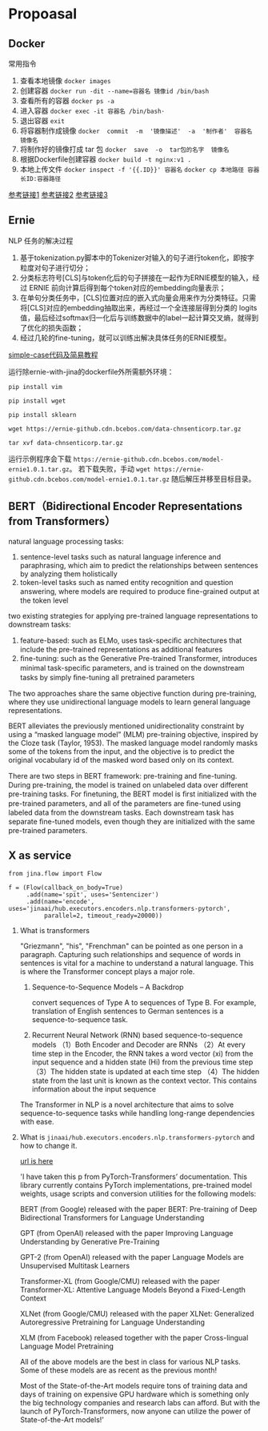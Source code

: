# Propoasal
## Docker
常用指令

1. 查看本地镜像 ```docker images```
2. 创建容器 ```docker run -dit --name=容器名 镜像id /bin/bash ```
3. 查看所有的容器 ```docker ps -a```
4. 进入容器 ```docker exec -it 容器名 /bin/bash·```
5. 退出容器 ```exit```
6. 将容器制作成镜像 ```docker  commit  -m  '镜像描述'  -a  '制作者'  容器名  镜像名```
7. 将制作好的镜像打成 tar 包 ```docker  save  -o  tar包的名字  镜像名```
8. 根据Dockerfile创建容器 ```docker build -t nginx:v1 .```
9. 本地上传文件 ```docker inspect -f '{{.ID}}' 容器名``` ```docker cp 本地路径 容器长ID:容器路径```

[参考链接1](https://www.cnblogs.com/pjcd-32718195/p/11762079.html)
[参考链接2](https://www.cnblogs.com/ityouknow/p/8588725.html)
[参考链接3](https://blog.csdn.net/xbw12138/article/details/79126396)
 
## Ernie
NLP 任务的解决过程

1. 基于tokenization.py脚本中的Tokenizer对输入的句子进行token化，即按字粒度对句子进行切分；
2. 分类标志符号[CLS]与token化后的句子拼接在一起作为ERNIE模型的输入，经过 ERNIE 前向计算后得到每个token对应的embedding向量表示；
3. 在单句分类任务中，[CLS]位置对应的嵌入式向量会用来作为分类特征。只需将[CLS]对应的embedding抽取出来，再经过一个全连接层得到分类的 logits 值，最后经过softmax归一化后与训练数据中的label一起计算交叉熵，就得到了优化的损失函数；
4. 经过几轮的fine-tuning，就可以训练出解决具体任务的ERNIE模型。


[simple-case代码及简易教程](https://aistudio.baidu.com/aistudio/projectdetail/874233)

运行除ernie-with-jina的dockerfile外所需额外环境：

```pip install vim```

```pip install wget```

```pip install sklearn```

```wget https://ernie-github.cdn.bcebos.com/data-chnsenticorp.tar.gz```

```tar xvf data-chnsenticorp.tar.gz```

运行示例程序会下载 ```https://ernie-github.cdn.bcebos.com/model-ernie1.0.1.tar.gz```。 若下载失败，手动 ```wget https://ernie-github.cdn.bcebos.com/model-ernie1.0.1.tar.gz``` 随后解压并移至目标目录。

## BERT（Bidirectional Encoder Representations from Transformers）

natural language processing tasks:

1. sentence-level tasks such as natural language inference and paraphrasing, which aim to predict the relationships between sentences by analyzing them holistically
2. token-level tasks such as named entity recognition and question answering, where models are required to produce ﬁne-grained output at the token level

two existing strategies for applying pre-trained language representations to downstream tasks: 

1. feature-based: such as ELMo, uses task-speciﬁc architectures that include the pre-trained representations as additional features 
2. ﬁne-tuning: such as the Generative Pre-trained Transformer, introduces minimal task-speciﬁc parameters, and is trained on the downstream tasks by simply ﬁne-tuning all pretrained parameters

The two approaches share the same objective function during pre-training, where they use unidirectional language models to learn general language representations.

BERT alleviates the previously mentioned unidirectionality constraint by using a “masked language model” (MLM) pre-training objective, inspired by the Cloze task (Taylor, 1953). The masked language model randomly masks some of the tokens from the input, and the objective is to predict the original vocabulary id of the masked word based only on its context.

There are two steps in BERT framework: pre-training and ﬁne-tuning. During pre-training, the model is trained on unlabeled data over different pre-training tasks. For ﬁnetuning, the BERT model is ﬁrst initialized with the pre-trained parameters, and all of the parameters are ﬁne-tuned using labeled data from the downstream tasks. Each downstream task has separate ﬁne-tuned models, even though they are initialized with the same pre-trained parameters.

## X as service

```
from jina.flow import Flow

f = (Flow(callback_on_body=True)
     .add(name='spit', uses='Sentencizer')
     .add(name='encode', uses='jinaai/hub.executors.encoders.nlp.transformers-pytorch',
          parallel=2, timeout_ready=20000))

```
1. What is transformers

	"Griezmann", "his", "Frenchman" can be pointed as one person in a paragraph. Capturing such relationships and sequence of words in sentences is vital for a machine to understand a natural language. This is where the Transformer concept plays a major role.

	1. Sequence-to-Sequence Models – A Backdrop
		
		convert sequences of Type A to sequences of Type B. For example, translation of English sentences to German sentences is a sequence-to-sequence task.
		
	2. Recurrent Neural Network (RNN) based sequence-to-sequence models
		（1）Both Encoder and Decoder are RNNs
		（2）At every time step in the Encoder, the RNN takes a word vector (xi) from the input sequence and a hidden state (Hi) from the previous time step
		（3）The hidden state is updated at each time step
		（4）The hidden state from the last unit is known as the context vector. This contains information about the input sequence
	
	The Transformer in NLP is a novel architecture that aims to solve sequence-to-sequence tasks while handling long-range dependencies with ease.
	
	
2. What is ```jinaai/hub.executors.encoders.nlp.transformers-pytorch``` and how to change it.
	
	[url is here](https://www.analyticsvidhya.com/blog/2019/07/pytorch-transformers-nlp-python/?utm_source=blog&utm_medium=7-innovative-machine-learning-github-projects-in-python)

	'I have taken this p from PyTorch-Transformers’ documentation. This library currently contains PyTorch implementations, pre-trained model weights, usage scripts and conversion utilities for the following models:

	BERT (from Google) released with the paper BERT: Pre-training of Deep Bidirectional Transformers for Language Understanding

	GPT (from OpenAI) released with the paper Improving Language Understanding by Generative Pre-Training

	GPT-2 (from OpenAI) released with the paper Language Models are Unsupervised Multitask Learners

	Transformer-XL (from Google/CMU) released with the paper Transformer-XL: Attentive Language Models Beyond a Fixed-Length Context

	XLNet (from Google/CMU) released with the paper XLNet: Generalized Autoregressive Pretraining for Language Understanding

	XLM (from Facebook) released together with the paper Cross-lingual Language Model Pretraining

	All of the above models are the best in class for various NLP tasks. Some of these models are as recent as the previous month!

	Most of the State-of-the-Art models require tons of training data and days of training on expensive GPU hardware which is something only the big technology companies and research labs can afford. But with the launch of PyTorch-Transformers, now anyone can utilize the power of State-of-the-Art models!'
